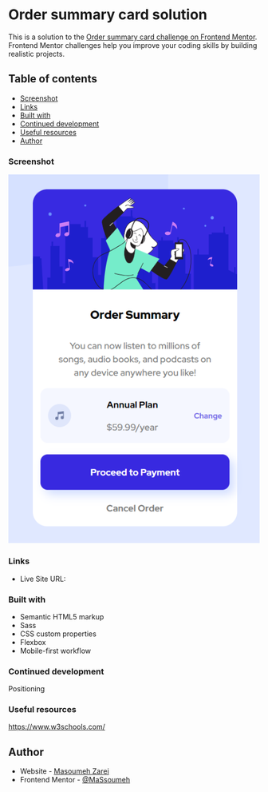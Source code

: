 # Order summary card solution

This is a solution to the [Order summary card challenge on Frontend Mentor](https://www.frontendmentor.io/challenges/order-summary-component-QlPmajDUj). Frontend Mentor challenges help you improve your coding skills by building realistic projects.

## Table of contents

- [Screenshot](#screenshot)
- [Links](#links)
- [Built with](#built-with)
- [Continued development](#continued-development)
- [Useful resources](#useful-resources)
- [Author](#author)

### Screenshot

![](./images/screenshot.jpg)

### Links

- Live Site URL: [](https://your-live-site-url.com)

### Built with

- Semantic HTML5 markup
- Sass
- CSS custom properties
- Flexbox
- Mobile-first workflow

### Continued development

Positioning

### Useful resources

https://www.w3schools.com/

## Author

- Website - [Masoumeh Zarei](https://www.your-site.com)
- Frontend Mentor - [@MaSsoumeh](https://www.frontendmentor.io/profile/MaSsoumeh)
